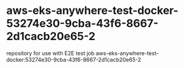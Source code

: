 # aws-eks-anywhere-test-docker-53274e30-9cba-43f6-8667-2d1cacb20e65-2
repository for use with E2E test job aws-eks-anywhere-test-docker:53274e30-9cba-43f6-8667-2d1cacb20e65-2
